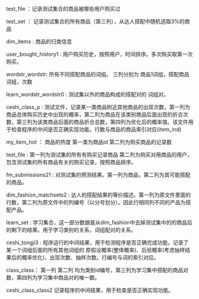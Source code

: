 test_file  ：记录测试集合的商品被哪些用户购买过

test_set  ： 记录测试集合的所有商品（第三列），从达人搭配中随机选取3%的商品

dim_items :  商品的归类信息

user_bought_history1 : 用户购买历史，按照用户，时间排序。多次购买取第一次购买。

wordstr_wordstr: 所有不同搭配商品的词组。 三列分别为 商品1词组，搭配商品词组，次数

learn_wordstr_wordstr0 : 测试集以外的商品构成的搭配对的 词组对。

ceshi_class_p : 测试文件，记录某一类商品附近其他商品的出现次数，第一列为商品总体购买历史中出现的概率，第二列为商品在该类别商品后面出现的折合次数，第三列为该类商品后面的商品折合总数，第四列为优化后的概率值。该文件用于检查程序的中间是否正确实现功能。行数与商品的商品索引对应(item_ind)

my_item_hot ： 商品的热度 第一类为商品id 第二列为购买商品的记录数

test_file :  第一列为测试集的所有有购买记录商品 第二列为购买对用商品的用户，包含测试集的所有商品有关的购买记录，按照商品排序。

fm_submissions21 : 对测试集的预测结果。第一列为商品，第二列为其可能搭配的商品。

dim_fashion_matchsets2 : 达人的搭配结果的等价描述。第一列为原文件里面的行数，第二列为原文件中的列编号（以分号划分）。因此行相同列不同的产品为搭配产品。

learn_set : 学习集合，这一部分数据是从dim_fashion中去掉测试集中的的商品后的剩下的结果。用于学习类别的关系，词组配对的关系。

ceshi_tongji3 : 程序运行的中间结果，用于检测程序是否正确完成功能。记录了某一个词组后面的所有其他词组的 原假设概率(整体概率)、后验概率(考虑抽样结果后的概率优化)、出现次数、抽样次数。行编号与词的索引对应。

class_class： 第一列 第二列 均为类别id编号，第三列为学习集中搭配的商品对数，第四列为学习集中商品对的唯一数。

ceshi_class_class2 记录程序的中间结果，用于检查是否正确实现功能。
 

